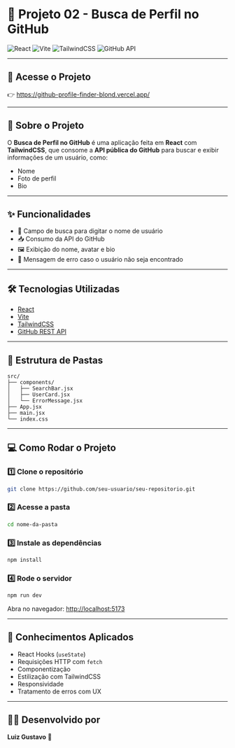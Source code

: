 
# 🚀 Projeto 02 - Busca de Perfil no GitHub

![React](https://img.shields.io/badge/React-20232A?style=for-the-badge&logo=react&logoColor=61DAFB)
![Vite](https://img.shields.io/badge/Vite-646CFF?style=for-the-badge&logo=vite&logoColor=white)
![TailwindCSS](https://img.shields.io/badge/TailwindCSS-0EA5E9?style=for-the-badge&logo=tailwindcss&logoColor=white)
![GitHub API](https://img.shields.io/badge/GitHub%20API-181717?style=for-the-badge&logo=github&logoColor=white)

---

## 🔗 Acesse o Projeto

👉 https://github-profile-finder-blond.vercel.app/

---

## 📝 Sobre o Projeto

O **Busca de Perfil no GitHub** é uma aplicação feita em **React** com **TailwindCSS**, que consome a **API pública do GitHub** para buscar e exibir informações de um usuário, como:

- Nome
- Foto de perfil
- Bio

---

## ✨ Funcionalidades

- 🔎 Campo de busca para digitar o nome de usuário
- 📥 Consumo da API do GitHub
- 🖼️ Exibição do nome, avatar e bio
- 🚫 Mensagem de erro caso o usuário não seja encontrado

---

## 🛠️ Tecnologias Utilizadas

- [React](https://reactjs.org/)
- [Vite](https://vitejs.dev/)
- [TailwindCSS](https://tailwindcss.com/)
- [GitHub REST API](https://docs.github.com/en/rest)

---

## 📁 Estrutura de Pastas

```
src/
├── components/
│   ├── SearchBar.jsx
│   ├── UserCard.jsx
│   └── ErrorMessage.jsx
├── App.jsx
├── main.jsx
└── index.css
```

---

## 💻 Como Rodar o Projeto

### 1️⃣ Clone o repositório

```bash
git clone https://github.com/seu-usuario/seu-repositorio.git
```

### 2️⃣ Acesse a pasta

```bash
cd nome-da-pasta
```

### 3️⃣ Instale as dependências

```bash
npm install
```

### 4️⃣ Rode o servidor

```bash
npm run dev
```

Abra no navegador: [http://localhost:5173](http://localhost:5173)

---

## 🧠 Conhecimentos Aplicados

- React Hooks (`useState`)
- Requisições HTTP com `fetch`
- Componentização
- Estilização com TailwindCSS
- Responsividade
- Tratamento de erros com UX

---

## 👨‍💻 Desenvolvido por

**Luiz Gustavo** 💙  

